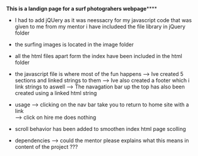 ********This is a landign page for a surf photograhers webpage************

* I had to add jQUery as it was neessacry for my javascript code that was given 
  to me from my mentor i have includeed the file library in jQuery folder
  
* the surfing images is located in the image folder

* all the html files apart form the index have been included in the 
  html folder 

* the javascript file is where most of the fun happens 
	--> Ive created 5 sections and linked strings to them 
	--> Ive also created a footer which i link strings to aswell
	--> The navagation bar up the top has also been created using a linked html string 

* usage 
	--> clicking on the nav  bar take you to return to home site with a link  
	--> click on hire me does nothing 

* scroll behavior has been added to smoothen index html page scolling 
* dependencies 
	--> could the mentor please explains what this means in content of the project ???
